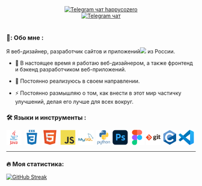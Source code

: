 <div id="header" align="center">
  <a href="https://t.me/happycozero" target="_blank">
    <img src="https://s1.radikal.cloud/2024/06/30/logo-footer.png" width="100" alt="Telegram чат happycozero"/>
  </a>
</div>


<div id="badges" align="center">
  <a href="https://t.me/happycozero">
    <img src="https://img.shields.io/badge/Telegram-blue?style=for-the-badge&logo=telegram&logoColor=white" alt="Telegram чат"/>
  </a>
</div>

<div id="profile-views" align="center"> 
  <img src="https://komarev.com/ghpvc/?username=your-github-happycozero&base=164&style=flat-square&color=orange)" alt=""/>
</div>

### 🍌: Обо мне :
        
Я веб-дизайнер, разработчик сайтов и приложений<img src="https://media.giphy.com/media/WUlplcMpOCEmTGBtBW/giphy.gif" width="30"> из России.

- :telescope: В настоящее время я работаю веб-дизайнером, а также фронтенд и бэкенд разработчиком веб-приложений.

- :seedling: Постоянно реализуюсь в своем направлении.

- :zap: Постоянно размышляю о том, как внести в этот мир частичку улучшений, делая его лучше для всех вокруг.

### :hammer_and_wrench: Языки и инструменты :

<div>
  <img src="https://github.com/devicons/devicon/blob/master/icons/java/java-original-wordmark.svg" title="Java" alt="Java" width="40" height="40"/>&nbsp;
  <img src="https://github.com/devicons/devicon/blob/master/icons/css3/css3-plain-wordmark.svg"  title="CSS3" alt="CSS" width="40" height="40"/>&nbsp;
  <img src="https://github.com/devicons/devicon/blob/master/icons/html5/html5-original.svg" title="HTML5" alt="HTML" width="40" height="40"/>&nbsp;
  <img src="https://github.com/devicons/devicon/blob/master/icons/javascript/javascript-original.svg" title="JavaScript" alt="JavaScript" width="40" height="40"/>&nbsp;
  <img src="https://github.com/devicons/devicon/blob/master/icons/mysql/mysql-original-wordmark.svg" title="MySQL"  alt="MySQL" width="40" height="40"/>&nbsp;
  <img src="https://github.com/devicons/devicon/blob/master/icons/python/python-original-wordmark.svg" title="Python" **alt="Python" width="40" height="40"/>
  <img src="https://github.com/devicons/devicon/blob/master/icons/photoshop/photoshop-original.svg" title="Photoshop" **alt="Photoshop" width="40" height="40"/>
  <img src="https://github.com/devicons/devicon/blob/master/icons/figma/figma-original.svg" title="Figma" **alt="Figma" width="40" height="40"/>
  <img src="https://github.com/devicons/devicon/blob/master/icons/git/git-original-wordmark.svg" title="Git" **alt="Git" width="40" height="40"/>
  <img src="https://github.com/devicons/devicon/blob/master/icons/c/c-original.svg" title="C" **alt="C" width="40" height="40"/>
  <img src="https://github.com/devicons/devicon/blob/master/icons/vscode/vscode-original.svg" title="VSCode" **alt="VSCode" width="40" height="40"/>
</div>

---

### :fire: Моя статистика:
[![GitHub Streak](https://github-readme-streak-stats.herokuapp.com?user=happycozero&locale=ru)](https://git.io/streak-stats)
